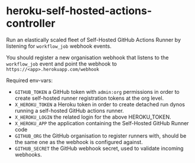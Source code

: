 # heroku-self-hosted-actions-controller

Run an elastically scaled fleet of Self-Hosted GitHub Actions Runner by
listening for `workflow_job` webhook events.

You should register a new organisation webhook that listens to the
`workflow_job` event and point the webhook to `https://<app>.herokuapp.com/webhook`

Required env-vars:
- `GITHUB_TOKEN` a GitHub token with `admin:org` permissions in order to create self-hosted runner registration tokens at the org level.
- `X_HEROKU_TOKEN` a Heroku token in order to create detached run dynos running a self-hosted GitHub actions runner.
- `X_HEROKU_LOGIN` the related login for the above HEROKU_TOKEN.
- `X_HEROKU_APP` the application containing the Self-Hosted GitHub Runner code
- `GITHUB_ORG` the GitHub organisation to register runners with, should be the same one as the webhook is configured against.
- `GITHUB_SECRET` the GitHub webhook secret, used to validate incoming webhooks.

